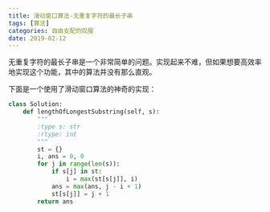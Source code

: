 ```yaml
---
title: 滑动窗口算法-无重复字符的最长子串
tags: [算法]
categories: 自由支配的叹服
date: 2019-02-12
---
```


无重复字符的最长子串是一个非常简单的问题。实现起来不难，但如果想要高效率地实现这个功能，其中的算法并没有那么直观。

<!--more-->

下面是一个使用了滑动窗口算法的神奇的实现：

```python
class Solution:
    def lengthOfLongestSubstring(self, s):
        """
        :type s: str
        :rtype: int
        """
        st = {}
        i, ans = 0, 0
        for j in range(len(s)):
            if s[j] in st:
                i = max(st[s[j]], i)
            ans = max(ans, j - i + 1)
            st[s[j]] = j + 1
        return ans
```
